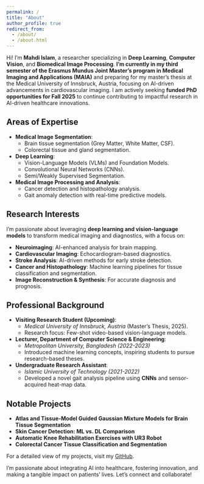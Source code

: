 ```yaml
---
permalink: /
title: "About"
author_profile: true
redirect_from:
  - /about/
  - /about.html
---
```


Hi! I’m **Mahdi Islam**, a researcher specializing in **Deep Learning**, **Computer Vision**, and **Biomedical Image Processing**. **I’m currently in my third semester of the Erasmus Mundus Joint Master’s program in Medical Imaging and Applications (MAIA)** and preparing for my master’s thesis at the Medical University of Innsbruck, Austria, focusing on AI-driven advancements in cardiovascular imaging. I am actively seeking **funded PhD opportunities for Fall 2025** to continue contributing to impactful research in AI-driven healthcare innovations.

## Areas of Expertise
- **Medical Image Segmentation**:
  - Brain tissue segmentation (Grey Matter, White Matter, CSF).
  - Colorectal tissue and gland segmentation.
- **Deep Learning**:
  - Vision-Language Models (VLMs) and Foundation Models.
  - Convolutional Neural Networks (CNNs).
  - Semi/Weakly Supervised Segmentation.
- **Medical Image Processing and Analysis**:
  - Cancer detection and histopathology analysis.
  - Gait anomaly detection with real-time predictive models.

## Research Interests
I’m passionate about leveraging **deep learning and vision-language models** to transform medical imaging and diagnostics, with a focus on:
- **Neuroimaging**: AI-enhanced analysis for brain mapping.
- **Cardiovascular Imaging**: Echocardiogram-based diagnostics.
- **Stroke Analysis**: AI-driven methods for early stroke detection.
- **Cancer and Histopathology**: Machine learning pipelines for tissue classification and segmentation.
- **Image Reconstruction & Synthesis**: For accurate diagnosis and prognosis.

## Professional Background
- **Visiting Research Student (Upcoming)**:  
  - *Medical University of Innsbruck, Austria* (Master’s Thesis, 2025).  
  - Research focus: Few-shot video-based vision-language models.
- **Lecturer, Department of Computer Science & Engineering**:  
  - *Metropolitan University, Bangladesh (2022-2023)*  
  - Introduced machine learning concepts, inspiring students to pursue research-based theses.
- **Undergraduate Research Assistant**:  
  - *Islamic University of Technology (2021-2022)*  
  - Developed a novel gait analysis pipeline using **CNNs** and sensor-acquired heat-map data.

## Notable Projects
- **Atlas and Tissue-Model Guided Gaussian Mixture Models for Brain Tissue Segmentation**
- **Skin Cancer Detection: ML vs. DL Comparison**
- **Automatic Knee Rehabilitation Exercises with UR3 Robot**
- **Colorectal Cancer Tissue Classification and Segmentation**

For a detailed view of my projects, visit my [GitHub](https://github.com/mahdiislam79).

I’m passionate about integrating AI into healthcare, fostering innovation, and making a tangible impact on patients’ lives. Let’s connect and collaborate!
